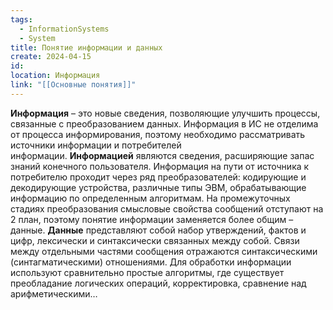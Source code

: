 ```yaml
---
tags:
  - InformationSystems
  - System
title: Понятие информации и данных
create: 2024-04-15
id: 
location: Информация
link: "[[Основные понятия]]"
---
```

**Информация** – это новые сведения, позволяющие улучшить процессы, связанные с преобразованием данных. Информация в ИС не отделима от процесса информирования, поэтому необходимо рассматривать источники информации и потребителей информации. **Информацией** являются сведения, расширяющие запас знаний конечного пользователя. Информация на пути от источника к потребителю проходит через ряд преобразователей: кодирующие и декодирующие устройства, различные типы ЭВМ, обрабатывающие информацию по определенным алгоритмам. На промежуточных стадиях преобразования смысловые свойства сообщений отступают на 2 план, поэтому понятие информации заменяется более общим – данные. **Данные** представляют собой набор утверждений, фактов и цифр, лексически и синтаксически связанных между собой. Связи между отдельными частями сообщения отражаются синтаксическими (синтагматическими) отношениями. Для обработки информации используют сравнительно простые алгоритмы, где существует преобладание логических операций, корректировка, сравнение над арифметическими…